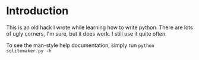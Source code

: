 # Introduction

This is an old hack I wrote while learning how to write python. There are lots 
of ugly corners, I'm sure, but it does work. I still use it quite often.

To see the man-style help documentation, simply run `python sqlitemaker.py -h` 


